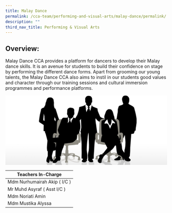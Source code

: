 ```yaml
---
title: Malay Dance
permalink: /cca-team/performing-and-visual-arts/malay-dance/permalink/
description: ""
third_nav_title: Performing & Visual Arts
---
```

Overview:
---------

Malay Dance CCA provides a platform for dancers to develop their Malay dance skills. It is an avenue for students to build their confidence on stage by performing the different dance forms. Apart from grooming our young talents, the Malay Dance CCA also aims to instil in our students good values and character through our training sessions and cultural immersion programmes and performance platforms.

![](/images/staff.jpg)

| Teachers In-Charge |
| --- |
| Mdm Nurhumairah Akip ( I/C ) |
| Mr Muhd Asyraf ( Asst I/C ) |
| Mdm Noriati Amin |
| Mdm Mustika Alyssa |